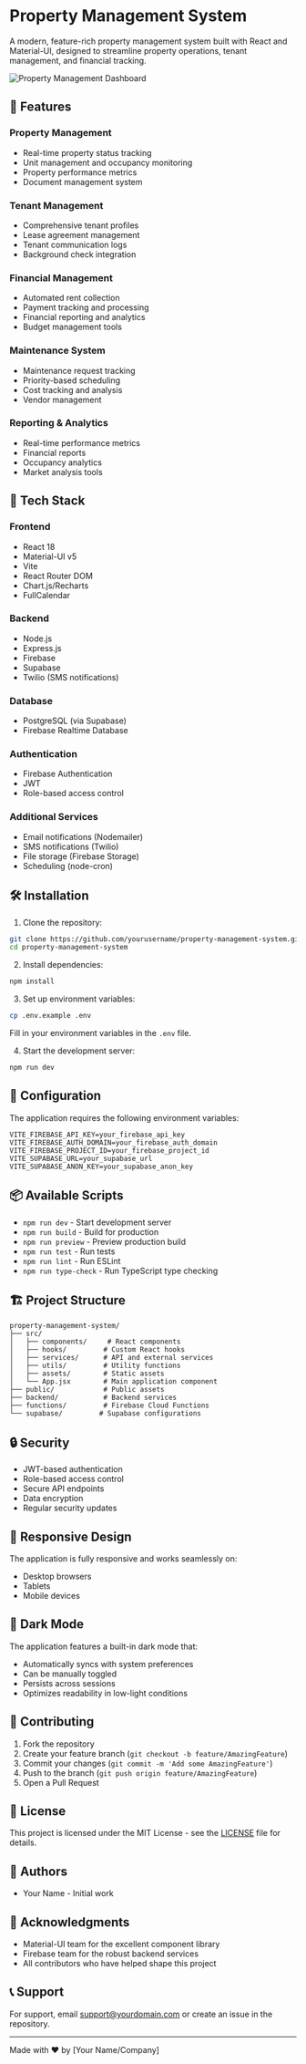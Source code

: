 # Property Management System

A modern, feature-rich property management system built with React and Material-UI, designed to streamline property operations, tenant management, and financial tracking.

![Property Management Dashboard](public/dashboard-preview.png)

## 🌟 Features

### Property Management
- Real-time property status tracking
- Unit management and occupancy monitoring
- Property performance metrics
- Document management system

### Tenant Management
- Comprehensive tenant profiles
- Lease agreement management
- Tenant communication logs
- Background check integration

### Financial Management
- Automated rent collection
- Payment tracking and processing
- Financial reporting and analytics
- Budget management tools

### Maintenance System
- Maintenance request tracking
- Priority-based scheduling
- Cost tracking and analysis
- Vendor management

### Reporting & Analytics
- Real-time performance metrics
- Financial reports
- Occupancy analytics
- Market analysis tools

## 🚀 Tech Stack

### Frontend
- React 18
- Material-UI v5
- Vite
- React Router DOM
- Chart.js/Recharts
- FullCalendar

### Backend
- Node.js
- Express.js
- Firebase
- Supabase
- Twilio (SMS notifications)

### Database
- PostgreSQL (via Supabase)
- Firebase Realtime Database

### Authentication
- Firebase Authentication
- JWT
- Role-based access control

### Additional Services
- Email notifications (Nodemailer)
- SMS notifications (Twilio)
- File storage (Firebase Storage)
- Scheduling (node-cron)

## 🛠️ Installation

1. Clone the repository:
```bash
git clone https://github.com/yourusername/property-management-system.git
cd property-management-system
```

2. Install dependencies:
```bash
npm install
```

3. Set up environment variables:
```bash
cp .env.example .env
```
Fill in your environment variables in the `.env` file.

4. Start the development server:
```bash
npm run dev
```

## 🔧 Configuration

The application requires the following environment variables:

```env
VITE_FIREBASE_API_KEY=your_firebase_api_key
VITE_FIREBASE_AUTH_DOMAIN=your_firebase_auth_domain
VITE_FIREBASE_PROJECT_ID=your_firebase_project_id
VITE_SUPABASE_URL=your_supabase_url
VITE_SUPABASE_ANON_KEY=your_supabase_anon_key
```

## 📦 Available Scripts

- `npm run dev` - Start development server
- `npm run build` - Build for production
- `npm run preview` - Preview production build
- `npm run test` - Run tests
- `npm run lint` - Run ESLint
- `npm run type-check` - Run TypeScript type checking

## 🏗️ Project Structure

```
property-management-system/
├── src/
│   ├── components/     # React components
│   ├── hooks/         # Custom React hooks
│   ├── services/      # API and external services
│   ├── utils/         # Utility functions
│   ├── assets/        # Static assets
│   └── App.jsx        # Main application component
├── public/            # Public assets
├── backend/           # Backend services
├── functions/         # Firebase Cloud Functions
└── supabase/         # Supabase configurations
```

## 🔒 Security

- JWT-based authentication
- Role-based access control
- Secure API endpoints
- Data encryption
- Regular security updates

## 📱 Responsive Design

The application is fully responsive and works seamlessly on:
- Desktop browsers
- Tablets
- Mobile devices

## 🌙 Dark Mode

The application features a built-in dark mode that:
- Automatically syncs with system preferences
- Can be manually toggled
- Persists across sessions
- Optimizes readability in low-light conditions

## 🤝 Contributing

1. Fork the repository
2. Create your feature branch (`git checkout -b feature/AmazingFeature`)
3. Commit your changes (`git commit -m 'Add some AmazingFeature'`)
4. Push to the branch (`git push origin feature/AmazingFeature`)
5. Open a Pull Request

## 📄 License

This project is licensed under the MIT License - see the [LICENSE](LICENSE) file for details.

## 👥 Authors

- Your Name - Initial work

## 🙏 Acknowledgments

- Material-UI team for the excellent component library
- Firebase team for the robust backend services
- All contributors who have helped shape this project

## 📞 Support

For support, email support@yourdomain.com or create an issue in the repository.

---

Made with ❤️ by [Your Name/Company] 